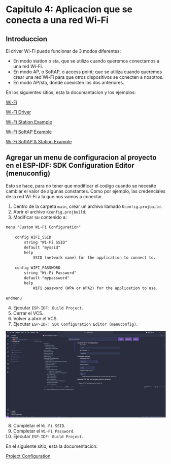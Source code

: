 # Capitulo 4: Aplicacion que se conecta a una red Wi-Fi

## Introduccion

El driver Wi-Fi puede funcionar de 3 modos diferentes:

- En modo station o sta, que se utiliza cuando queremos conectarnos a una red Wi-Fi.
- En modo AP, o SoftAP, o access point; que se utiliza cuando queremos crear una red Wi-Fi para que otros dispositivos se conecten a nosotros.
- En modo AP/sta, donde coexisten los dos anteriores.

En los siguientes sitios, esta la documantacion y los ejemplos:

[Wi-Fi](https://docs.espressif.com/projects/esp-idf/en/stable/esp32/api-reference/network/esp_wifi.html)

[Wi-Fi Driver](https://docs.espressif.com/projects/esp-idf/en/stable/esp32/api-guides/wifi.html)

[Wi-Fi Station Example](https://github.com/espressif/esp-idf/tree/master/examples/wifi/getting_started/station)

[Wi-Fi SoftAP Example](https://github.com/espressif/esp-idf/tree/master/examples/wifi/getting_started/softAP)

[Wi-Fi SoftAP & Station Example](https://github.com/espressif/esp-idf/tree/master/examples/wifi/softap_sta)

## Agregar un menu de configuracion al proyecto en el ESP-IDF: SDK Configuration Editor (menuconfig)

Esto se hace, para no tener que modificar el codigo cuando se necesite cambiar el valor de algunas constantes. Como por ejemplo, las credenciales de la red Wi-Fi a la que nos vamos a conectar.

1. Dentro de la carpeta `main`, crear un archivo llamado `Kconfig.projbuild`.
2. Abrir el archivo `Kconfig.projbuild`.
3. Modificar su contenido a:

```
menu "Custom Wi-Fi Configuration"

    config WIFI_SSID
        string "Wi-Fi SSID"
        default "myssid"
        help
            SSID (network name) for the application to connect to.

    config WIFI_PASSWORD
        string "Wi-Fi Password"
        default "mypassword"
        help
            WiFi password (WPA or WPA2) for the application to use.

endmenu
```

4. Ejecutar `ESP-IDF: Build Project`.
5. Cerrar el VCS.
6. Volver a abrir el VCS.
7. Ejecutar `ESP-IDF: SDK Configuration Editor (menuconfig)`.

![Custom Wi-Fi Configuration](custom_wifi_configuration.png)

8. Completar el `Wi-Fi SSID`.
9. Completar el `Wi-Fi Password`.
10. Ejecutar `ESP-IDF: Build Project`.

En el siguiente sitio, esta la documentacion:

[Project Configuration](https://docs.espressif.com/projects/esp-idf/en/latest/esp32/api-reference/kconfig.html#configuration-options-reference)
